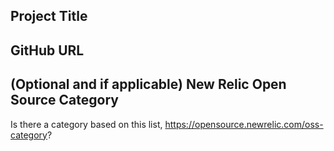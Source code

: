 ## Project Title

## GitHub URL

## (Optional and if applicable) New Relic Open Source Category

Is there a category based on this list, https://opensource.newrelic.com/oss-category?
